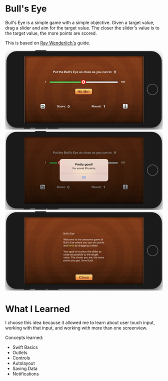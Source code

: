 # Bull's Eye
Bull's Eye is a simple game with a simple objective. Given a target value, drag a slider and aim for the target value. 
The closer the slider's value is to the target value, the more points are scored.

This is based on <a href="https://www.raywenderlich.com/5993-your-first-ios-app">Ray Wenderlich's</a> guide.

<img src="img/bullseye-ss01.png" alt="Screenshot 01" width="750">
<img src="img/bullseye-ss02.png" alt="Screenshot 02" width="750">
<img src="img/bullseye-ss03.png" alt="Screenshot 03" width="750">

# What I Learned
I choose this idea because it allowed me to learn about user touch input, working with that input, and working with more than one screenview.

Concepts learned:
* Swift Basics
* Outlets
* Controls
* Autolayout
* Saving Data
* Notifications
